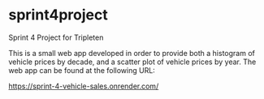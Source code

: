 # sprint4project
Sprint 4 Project for Tripleten

This is a small web app developed in order to provide both a histogram of vehicle prices by decade, and a scatter plot of vehicle prices by year. The web app can be found at the following URL:

https://sprint-4-vehicle-sales.onrender.com/